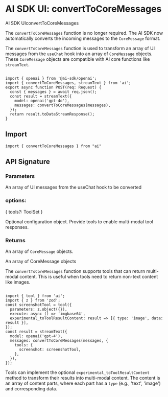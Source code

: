 # AI SDK UI: convertToCoreMessages
AI SDK UIconvertToCoreMessages

The `convertToCoreMessages` function is no longer required. The AI SDK now automatically converts the incoming messages to the `CoreMessage` format.

The `convertToCoreMessages` function is used to transform an array of UI messages from the `useChat` hook into an array of `CoreMessage` objects. These `CoreMessage` objects are compatible with AI core functions like `streamText`.

```

import { openai } from '@ai-sdk/openai';
import { convertToCoreMessages, streamText } from 'ai';
export async function POST(req: Request) {
  const { messages } = await req.json();
  const result = streamText({
    model: openai('gpt-4o'),
    messages: convertToCoreMessages(messages),
  });
  return result.toDataStreamResponse();
}
```


Import
-----------------

```
import { convertToCoreMessages } from "ai"
```


API Signature
-------------------------------

### Parameters

An array of UI messages from the useChat hook to be converted

### options:

{ tools?: ToolSet }

Optional configuration object. Provide tools to enable multi-modal tool responses.

### Returns

An array of `CoreMessage` objects.

An array of CoreMessage objects

The `convertToCoreMessages` function supports tools that can return multi-modal content. This is useful when tools need to return non-text content like images.

```

import { tool } from 'ai';
import { z } from 'zod';
const screenshotTool = tool({
  parameters: z.object({}),
  execute: async () => 'imgbase64',
  experimental_toToolResultContent: result => [{ type: 'image', data: result }],
});
const result = streamText({
  model: openai('gpt-4'),
  messages: convertToCoreMessages(messages, {
    tools: {
      screenshot: screenshotTool,
    },
  }),
});
```


Tools can implement the optional `experimental_toToolResultContent` method to transform their results into multi-modal content. The content is an array of content parts, where each part has a `type` (e.g., 'text', 'image') and corresponding data.